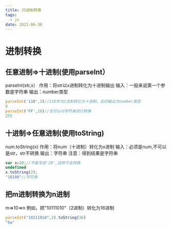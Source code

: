 ```yaml
---
title: JS进制转换
tags: 
  - js
date: 2021-06-30
---
```




# 进制转换

## 任意进制=>十进制(使用parseInt）

parseInt(str,x）
作用：将str以x进制转化为十进制输出
输入：一般来说第一个参数是字符串
输出：number类型

```js
parseInt('110',2)//110作为2进制转化为十进制，此时输出为number类型
6
parseInt('FF',16)//也可以对字符串进行转换
255


```

## 十进制=>任意进制(使用toString)
num.toString(x)
作用：将num（十进制）转化为x进制
输入：必须是num,不可以是str，str不转换
输出：字符串
注意：得到结果是字符串

```js
var x=20;//不能写成'20',这样不会转换
undefined
x.toString(2);
"10100"//字符串
```

## 把m进制转换为n进制

m=>10=>n
例如，把"10111010"（2进制）转化为16进制

```javascript
parseInt("10111010",2).toString(16)
"ba"
```

